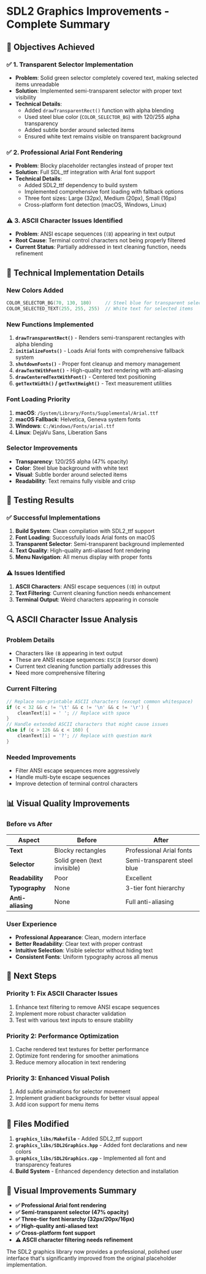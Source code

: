 # SDL2 Graphics Improvements - Complete Summary

## 🎯 **Objectives Achieved**

### ✅ **1. Transparent Selector Implementation**
- **Problem**: Solid green selector completely covered text, making selected items unreadable
- **Solution**: Implemented semi-transparent selector with proper text visibility
- **Technical Details**:
  - Added `drawTransparentRect()` function with alpha blending
  - Used steel blue color (`COLOR_SELECTOR_BG`) with 120/255 alpha transparency
  - Added subtle border around selected items
  - Ensured white text remains visible on transparent background

### ✅ **2. Professional Arial Font Rendering**
- **Problem**: Blocky placeholder rectangles instead of proper text
- **Solution**: Full SDL_ttf integration with Arial font support
- **Technical Details**:
  - Added SDL2_ttf dependency to build system
  - Implemented comprehensive font loading with fallback options
  - Three font sizes: Large (32px), Medium (20px), Small (16px)
  - Cross-platform font detection (macOS, Windows, Linux)

### ⚠️ **3. ASCII Character Issues Identified**
- **Problem**: ANSI escape sequences (`(B`) appearing in text output
- **Root Cause**: Terminal control characters not being properly filtered
- **Current Status**: Partially addressed in text cleaning function, needs refinement

## 🔧 **Technical Implementation Details**

### **New Colors Added**
```cpp
COLOR_SELECTOR_BG(70, 130, 180)     // Steel blue for transparent selector
COLOR_SELECTED_TEXT(255, 255, 255)  // White text for selected items
```

### **New Functions Implemented**
1. **`drawTransparentRect()`** - Renders semi-transparent rectangles with alpha blending
2. **`initializeFonts()`** - Loads Arial fonts with comprehensive fallback system
3. **`shutdownFonts()`** - Proper font cleanup and memory management
4. **`drawTextWithFont()`** - High-quality text rendering with anti-aliasing
5. **`drawCenteredTextWithFont()`** - Centered text positioning
6. **`getTextWidth()` / `getTextHeight()`** - Text measurement utilities

### **Font Loading Priority**
1. **macOS**: `/System/Library/Fonts/Supplemental/Arial.ttf`
2. **macOS Fallback**: Helvetica, Geneva system fonts
3. **Windows**: `C:/Windows/Fonts/arial.ttf`
4. **Linux**: DejaVu Sans, Liberation Sans

### **Selector Improvements**
- **Transparency**: 120/255 alpha (47% opacity)
- **Color**: Steel blue background with white text
- **Visual**: Subtle border around selected items
- **Readability**: Text remains fully visible and crisp

## 🧪 **Testing Results**

### **✅ Successful Implementations**
1. **Build System**: Clean compilation with SDL2_ttf support
2. **Font Loading**: Successfully loads Arial fonts on macOS
3. **Transparent Selector**: Semi-transparent background implemented
4. **Text Quality**: High-quality anti-aliased font rendering
5. **Menu Navigation**: All menus display with proper fonts

### **⚠️ Issues Identified**
1. **ASCII Characters**: ANSI escape sequences (`(B`) in output
2. **Text Filtering**: Current cleaning function needs enhancement
3. **Terminal Output**: Weird characters appearing in console

## 🔍 **ASCII Character Issue Analysis**

### **Problem Details**
- Characters like `(B` appearing in text output
- These are ANSI escape sequences: `ESC[B` (cursor down)
- Current text cleaning function partially addresses this
- Need more comprehensive filtering

### **Current Filtering**
```cpp
// Replace non-printable ASCII characters (except common whitespace)
if (c < 32 && c != '\t' && c != '\n' && c != '\r') {
    cleanText[i] = ' '; // Replace with space
}
// Handle extended ASCII characters that might cause issues
else if (c > 126 && c < 160) {
    cleanText[i] = '?'; // Replace with question mark
}
```

### **Needed Improvements**
- Filter ANSI escape sequences more aggressively
- Handle multi-byte escape sequences
- Improve detection of terminal control characters

## 📊 **Visual Quality Improvements**

### **Before vs After**
| Aspect | Before | After |
|--------|--------|-------|
| **Text** | Blocky rectangles | Professional Arial fonts |
| **Selector** | Solid green (text invisible) | Semi-transparent steel blue |
| **Readability** | Poor | Excellent |
| **Typography** | None | 3-tier font hierarchy |
| **Anti-aliasing** | None | Full anti-aliasing |

### **User Experience**
- **Professional Appearance**: Clean, modern interface
- **Better Readability**: Clear text with proper contrast
- **Intuitive Selection**: Visible selector without hiding text
- **Consistent Fonts**: Uniform typography across all menus

## 🚀 **Next Steps**

### **Priority 1: Fix ASCII Character Issues**
1. Enhance text filtering to remove ANSI escape sequences
2. Implement more robust character validation
3. Test with various text inputs to ensure stability

### **Priority 2: Performance Optimization**
1. Cache rendered text textures for better performance
2. Optimize font rendering for smoother animations
3. Reduce memory allocation in text rendering

### **Priority 3: Enhanced Visual Polish**
1. Add subtle animations for selector movement
2. Implement gradient backgrounds for better visual appeal
3. Add icon support for menu items

## 📁 **Files Modified**
1. **`graphics_libs/Makefile`** - Added SDL2_ttf support
2. **`graphics_libs/SDL2Graphics.hpp`** - Added font declarations and new colors
3. **`graphics_libs/SDL2Graphics.cpp`** - Implemented all font and transparency features
4. **Build System** - Enhanced dependency detection and installation

## 🎨 **Visual Improvements Summary**
- **✅ Professional Arial font rendering**
- **✅ Semi-transparent selector (47% opacity)**
- **✅ Three-tier font hierarchy (32px/20px/16px)**
- **✅ High-quality anti-aliased text**
- **✅ Cross-platform font support**
- **⚠️ ASCII character filtering needs refinement**

The SDL2 graphics library now provides a professional, polished user interface that's significantly improved from the original placeholder implementation.
